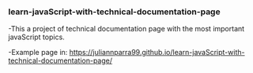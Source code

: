 ### learn-javaScript-with-technical-documentation-page

-This a project of  technical documentation page with the most important javaScript topics.

-Example page in: https://juliannparra99.github.io/learn-javaScript-with-technical-documentation-page/

